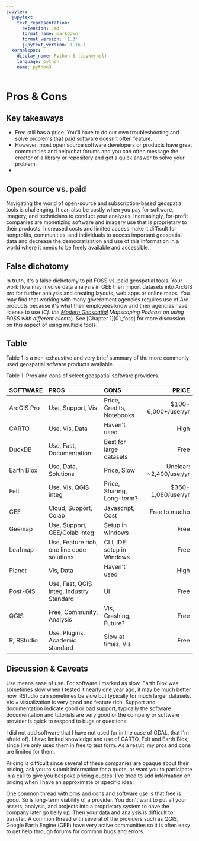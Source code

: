 ```yaml
---
jupyter:
  jupytext:
    text_representation:
      extension: .md
      format_name: markdown
      format_version: '1.3'
      jupytext_version: 1.16.1
  kernelspec:
    display_name: Python 3 (ipykernel)
    language: python
    name: python3
---
```


# Pros & Cons

## Key takeaways
- Free still has a price. You'll have to do our own troubleshooting and solve problems that paid software doesn't often feature. 
- However, most open source software developers or products have great communities and help/chat forums and you can often message the creator of a library or repository and get a quick answer to solve your problem.
- 

## Open source vs. paid
Navigating the world of open-source and subscription-based geospatial tools is challenging. It can also be costly when you pay for software, imagery, and technicians to conduct your analyses. Increasingly, for-profit companies are monetizing software and imagery use that is proprietary to their products. Increased costs and limited access make it difficult for nonprofits, communities, and individuals to access important geospatial data and decrease the democratization and use of this information in a world where it needs to be freely available and accessible.

## False dichotomy
In truth, it's a false dichotomy to pit FOSS vs. paid geospatial tools. Your work flow may involve data analysis in GEE then import datasets into ArcGIS pro for further analysis and creating layouts, web apps or online maps. You may find that working with many government agencies requires use of Arc products because it's what their employees know and their agencies have license to use (*Cf. the [Modern Geospatial](https://mapscaping.com/podcast/modern-geospatial/) Mapscaping Podcast on using FOSS with different clients*).  See [Chapter 1][01_foss] for more discussion on this aspect of using multiple tools.

## Table
Table 1 is a non-exhaustive and very brief summary of the more commonly used geospatial sofware products available.

Table 1. Pros and cons of select geospatial software providers.

| SOFTWARE | PROS      | CONS            | PRICE |
| :------- | :------   | :-------        | ----: |
| ArcGIS Pro | Use, Support, Vis | Price, Credits, Notebooks | $100-6,000+/user/yr |
| CARTO | Use, Vis, Data | Haven't used | High |
| DuckDB | Use, Fast, Documentation | Best for large datasets | Free |
| Earth Blox | Use, Data, Solutions | Price, Slow | Unclear: ~2,400/user/yr |
| Felt | Use, Vis, QGIS integ | Price, Sharing, Long-term? | $360-1,080/user/yr |
| GEE  | Cloud, Support, Colab | Javascript, Cost | Free to mucho |
| Geemap | Use, Support, GEE/Colab integ | Setup in windows | Free |
| Leafmap | Use, Feature rich, one line code solutions | CLI, IDE setup in Windows | Free |
| Planet | Vis, Data | Haven't used | High |
| Post-GIS | Use, Fast, QGIS integ, Industry Standard | UI | Free |
| QGIS | Free, Community, Analysis | Vis, Crashing, Future? | Free |
| R, RStudio | Use, Plugins, Academic standard | Slow at times, Vis | Free |

## Discussion & Caveats
Use means ease of use. For software I marked as slow, Earth Blox was sometimes slow when I tested it nearly one year ago, it may be much better now. RStudio can sometimes be slow but typically for much larger datasets. Vis = visualization is very good and feature rich. Support and documentation indicate good or bad support, typically the software documentation and tutorials are very good or the company or software provider is quick to respond to bugs or questions. 

I did not add software that I have not used (or in the case of GDAL, that I'm afraid of). I have limited knowledge and use of CARTO, Felt and Earth Blox, since I've only used them in free to test form. As a result, my pros and cons are limited for them.

Pricing is difficult since several of these companies are opaque about their pricing, ask you to submit information for a quote, or want you to participate in a call to give you bespoke pricing quotes. I've tried to add information on pricing when I have an approximate or specific idea.

One common thread with pros and cons and software use is that free is good. So is long-term viability of a provider. You don't want to put all your assets, analysis, and projects into a proprietary system to have the company later go belly up. Then your data and analysis is difficult to transfer. A common thread with several of the providers such as QGIS, Google Earth Engine (GEE) have very active communities so it is often easy to get help through forums for common bugs and errors.

